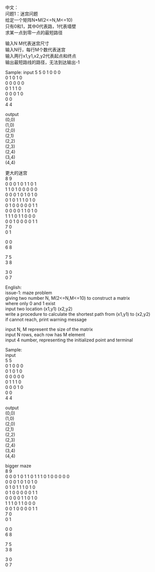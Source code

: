 中文：  
问题1：迷宫问题  
给定一个矩阵N*M(2<=N,M<=10)  
只有0和1，其中0代表路，1代表墙壁  
求某一点到零一点的最短路径  
  
输入N M代表迷宫尺寸  
输入N行，每行M个数代表迷宫  
输入两行x1,y1,x2,y2代表起点和终点  
输出最短路线的路径，无法到达输出-1  
  
Sample:
input
5 5
0 1 0 0 0  
0 1 0 1 0  
0 0 0 0 0  
0 1 1 1 0  
0 0 0 1 0  
0 0  
4 4  
  
output  
(0,0)  
(1,0)  
(2,0)  
(2,1)  
(2,2)  
(2,3)  
(2,4)  
(3,4)  
(4,4)  

更大的迷宫  
8 9  
0 0 0 1 0 1 1 0 1  
1 1 0 1 0 0 0 0 0  
0 0 0 1 0 1 0 1 0  
0 1 0 1 1 1 0 1 0  
0 1 0 0 0 0 0 1 1  
0 0 0 0 1 1 0 1 0  
1 1 1 0 1 1 0 0 0  
0 0 1 0 0 0 0 1 1  
7 0  
0 1  
  
0 0  
6 8  
  
7 5  
3 8  
  
3 0  
0 7  
  
English:  
issue-1: maze problem  
giving two number N, M(2<=N,M<=10) to construct a matrix  
where only 0 and 1 exist  
input two location (x1,y1) (x2,y2)  
write a procedure to calculate the shortest path from (x1,y1) to (x2,y2)  
if cannot reach, print warning message  
  
input N, M represent the size of the matrix  
input N rows, each row has M element  
input 4 number, representing the initialized point and terminal  
  
Sample:  
input  
5 5  
0 1 0 0 0  
0 1 0 1 0  
0 0 0 0 0  
0 1 1 1 0  
0 0 0 1 0  
0 0  
4 4  
  
output  
(0,0)  
(1,0)  
(2,0)  
(2,1)  
(2,2)  
(2,3)  
(2,4)  
(3,4)  
(4,4)  
  
bigger maze  
8 9  
0 0 0 1 0 1 1 0 1
1 1 0 1 0 0 0 0 0  
0 0 0 1 0 1 0 1 0  
0 1 0 1 1 1 0 1 0  
0 1 0 0 0 0 0 1 1  
0 0 0 0 1 1 0 1 0  
1 1 1 0 1 1 0 0 0  
0 0 1 0 0 0 0 1 1  
7 0  
0 1  
  
0 0  
6 8  
  
7 5  
3 8  
  
3 0  
0 7  
